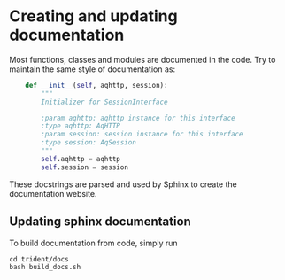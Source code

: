 # Creating and updating documentation

Most functions, classes and modules are documented in the code. Try
to maintain the same style of documentation as:

```python
    def __init__(self, aqhttp, session):
        """
        Initializer for SessionInterface

        :param aqhttp: aqhttp instance for this interface
        :type aqhttp: AqHTTP
        :param session: session instance for this interface
        :type session: AqSession
        """
        self.aqhttp = aqhttp
        self.session = session
```

These docstrings are parsed and used by Sphinx to create the documentation
website.

## Updating sphinx documentation

To build documentation from code, simply run

```
cd trident/docs
bash build_docs.sh
```